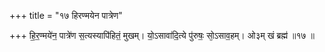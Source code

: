 +++
title = "१७ हिरण्मयेन पात्रेण"

+++
हि॒र॒ण्मये॑न॒ पात्रे॑ण स॒त्यस्यापि॑हितं॒ मुखम्। यो॒ऽसावा॑दि॒त्ये पु॑रुषः॒ सो᳕ऽसाव॒हम्। ओ३म् खं ब्रह्म॑ ॥१७ ॥